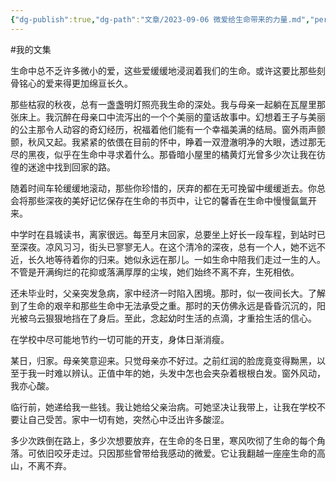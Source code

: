 ```yaml
---
{"dg-publish":true,"dg-path":"文章/2023-09-06 微爱给生命带来的力量.md","permalink":"/文章/2023-09-06 微爱给生命带来的力量/","noteIcon":""}
---
```


#我的文集

生命中总不乏许多微小的爱，这些爱缓缓地浸润着我们的生命。或许这要比那些刻骨铭心的爱来得更加绵亘长久。

那些枯寂的秋夜，总有一盏盏明灯照亮我生命的深处。我与母亲一起躺在瓦屋里那张床上。我沉醉在母亲口中流泻出的一个个美丽的童话故事中。幻想着王子与美丽的公主那令人动容的奇幻经历，祝福着他们能有一个幸福美满的结局。窗外雨声颤颤，秋风又起。我紧紧的依偎在目前的怀中，睁着一双澄澈明净的大眼，透过那无尽的黑夜，似乎在生命中寻求着什么。那昏暗小屋里的橘黄灯光曾多少次让我在彷徨的迷途中找到回家的路。

随着时间车轮缓缓地滚动，那些你珍惜的，厌弃的都在无可挽留中缓缓逝去。你总会将那些深夜的美好记忆保存在生命的书页中，让它的馨香在生命中慢慢氤氲开来。

中学时在县城读书，离家很远。每至月末回家，总要坐上好长一段车程，到站时已至深夜。凉风习习，街头已寥寥无人。在这个清冷的深夜，总有一个人，她不远不近，长久地等待着你的归来。她似永远在那儿。一如生命中陪我们走过一生的人。不管是开满绚烂的花抑或落满厚厚的尘埃，她们始终不离不弃，生死相依。

还未毕业时，父亲突发急病，家中经济一时陷入困境。那时，似一夜间长大。了解到了生命的艰辛和那些生命中无法承受之重。那时的天仿佛永远是昏昏沉沉的，阳光被乌云狠狠地挡在了身后。至此，念起幼时生活的点滴，才重拾生活的信心。

在学校中尽可能地节约一切可能的开支，身体日渐消瘦。

某日，归家。母亲笑意迎来。只觉母亲亦不好过。之前红润的脸庞竟变得黝黑，以至于我一时难以辨认。正值中年的她，头发中怎也会夹杂着根根白发。窗外风动，我亦心酸。

临行前，她递给我一些钱。我让她给父亲治病。可她坚决让我带上，让我在学校不要让自己受苦。家中一切有她，突然心中泛出许多酸涩。

多少次跌倒在路上，多少次想要放弃，在生命的冬日里，寒风吹彻了生命的每个角落。可依旧咬牙走过。只因那些曾带给我感动的微爱。它让我翻越一座座生命的高山，不离不弃。